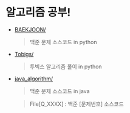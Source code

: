 # 알고리즘 공부!

- [BAEKJOON/](https://github.com/minjoong507/Algorithm_Study/tree/master/BAEKJOON)

  > 백준 문제 소스코드 in python

- [Tobigs/](https://github.com/minjoong507/Algorithm_Study/tree/master/Tobigs)

  > 투빅스 알고리즘 풀이 in python

- [java_algorithm/](https://github.com/minjoong507/Algorithm_Study/tree/master/java_algorithm/src)

  > 백준 문제 소스코드 in java
  
  > File[Q_XXXX] : 백준 [문제번호] 소스코드
